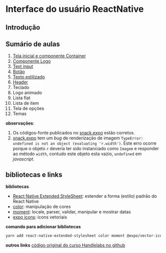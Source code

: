 

# [](#header-1) Interface do usuário ReactNative


## [](#header-2) Introdução


## [](#header-2) Sumário de aulas

1. [Tela inicial e componente Container](./ui-container)
2. [Componente Logo](./ui-logo)
3. [Text input](./ui-text)
4. [Botão](./ui-button)
6. [Texto estilizado](./ui-styled-text)
7. [Header](ui-header)
8. Teclado
9. Logo animado
10. Lista flat
11. Lista de item
12. Tela de opções
13. Temas


**observações**:
1. Os códigos-fonte publicados no [snack.expo](https://snack.expo.io/) estão corretos.
2. [snack.expo](https://snack.expo.io/) tem um _bug_ de renderização de imagem ```TypeError: undefined is not an object (evaluating 'r.width')```. Este erro ocorre porque o objeto ```r``` deveria ter sido instanciado como ```Imagem``` e responder ao método ```width```, contudo este objeto esta vazio, ```undefined``` em _javascript_.


## [](#header-2) bibliotecas e links


**bibliotecas**
- [React Native Extended StyleSheet](https://github.com/vitalets/react-native-extended-stylesheet): estender a forma (estilo) padrão do React Native
- [color](https://github.com/Qix-/color): manipulação de cores
- [moment](https://momentjs.com): locale, parser, validar, manipular e mostrar datas
- [expo icons](https://github.com/expo/vector-icons): icons vetoriais


**comando para adicionar bibliotecas**
```sh
yarn add react-native-extended-stylesheet color moment @expo/vector-icons
```


**outros links**
[código original do curso Handlelabs no github](https://github.com/HandlebarLabs/currency-converter-starter)